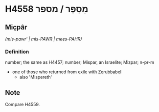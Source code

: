 # H4558 מִסְפָּר / מספר

## Miçpâr

_(mis-pawr' | mis-PAWR | mees-PAHR)_

### Definition

number; the same as H4457; number; Mispar, an Israelite; Mizpar; n-pr-m

- one of those who returned from exile with Zerubbabel
  - also 'Mispereth'

## Note

Compare H4559.
